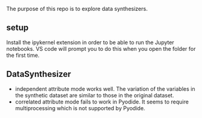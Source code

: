 The purpose of this repo is to explore data synthesizers.

## setup
Install the ipykernel extension in order to be able to run the Jupyter notebooks. VS code will prompt you to do this when you open the folder for the first time.

## DataSynthesizer
- independent attribute mode works well. The variation of the variables in the synthetic dataset are similar to those in the original dataset.
- correlated attribute mode fails to work in Pyodide. It seems to require multiprocessing which is not supported by Pyodide.